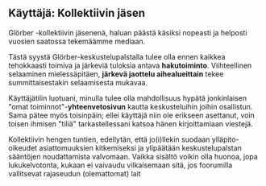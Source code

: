 ## Käyttäjä: Kollektiivin jäsen

Glörber -kollektiivin jäsenenä, haluan päästä käsiksi nopeasti ja helposti vuosien saatossa tekemäämme mediaan.

Tästä syystä Glörber-keskustelupalstalla tulee olla ennen kaikkea tehokkaasti toimiva ja järkeviä tuloksia antava **hakutoiminto**. Viihteellinen selaaminen mielessäpitäen, **järkevä jaottelu aihealueittain** tekee summittaisestakin selaamisesta mukavaa.

Käyttäjätilin luotuani, minulla tulee olla mahdollisuus hypätä jonkinlaisen "omat toiminnot"-**yhteenvetosivun** kautta keskusteluihin joihin osallistun. Sama pätee myös toisinpäin; ellei käyttäjä niin ole erikseen asettanut, voin toisen ihmisen "tiliä" tarkastellessani katsoa hänen kirjoittamiaan viestejä.

Kollektiivin hengen tuntien, edellytän, että jo(i)llekin suodaan ylläpito-oikeudet asiattomuuksien kitkemiseksi ja ylipäätään keskustelupalstan sääntöjen noudattamista valvomaan. Vaikka sisältö voikin olla huonoa, jopa lukukelvotonta, kukaan ei vaivaudu vilkaisemaan sitä, jos foorumilla vallitsevat rajaseudun (olemattomat) lait
